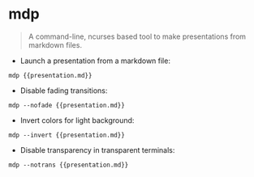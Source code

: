 # mdp

> A command-line, ncurses based tool to make presentations from markdown files.

- Launch a presentation from a markdown file:

`mdp {{presentation.md}}`

- Disable fading transitions:

`mdp --nofade {{presentation.md}}`

- Invert colors for light background:

`mdp --invert {{presentation.md}}`

- Disable transparency in transparent terminals:

`mdp --notrans {{presentation.md}}`
